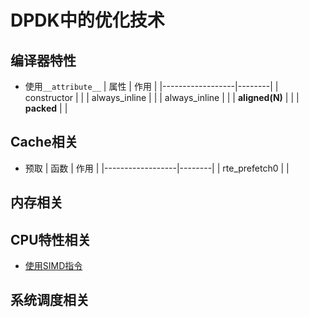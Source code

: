 # DPDK中的优化技术

## 编译器特性

+ 使用`__attribute__`
| 属性             | 作用   |
|------------------|--------|
| constructor      |        |
| always_inline    |        |
| always_inline    |        |
| __aligned(N)__   |        |
| __packed__       |        |

## Cache相关

+ 预取
| 函数             | 作用   |
|------------------|--------|
| rte_prefetch0    |        |

## 内存相关


## CPU特性相关

+ [使用SIMD指令](simd.md)

## 系统调度相关


